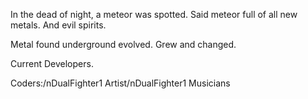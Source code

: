 In the dead of night, a meteor was spotted.
Said meteor full of all new metals.
And evil spirits.

Metal found underground evolved.
Grew and changed.

Current Developers. 

Coders:/nDualFighter1
Artist/nDualFighter1
Musicians

